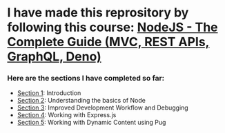 # I have made this reprository by following this course: [NodeJS - The Complete Guide (MVC, REST APIs, GraphQL, Deno)](https://www.udemy.com/course/nodejs-the-complete-guide/)

### Here are the sections I have completed so far:

- [Section 1](https://github.com/Piyush008/Node_ECommerceWebsite/tree/Section-1): Introduction
- [Section 2](https://github.com/Piyush008/Node_ECommerceWebsite/tree/Section-2): Understanding the basics of Node
- [Section 3](https://github.com/Piyush008/Node_ECommerceWebsite/tree/Section-3): Improved Development Workflow and Debugging
- [Section 4](https://github.com/Piyush008/Node_ECommerceWebsite/tree/Section-4): Working with Express.js
- [Section 5](https://github.com/Piyush008/Node_ECommerceWebsite/tree/Section-5): Working with Dynamic Content using Pug
